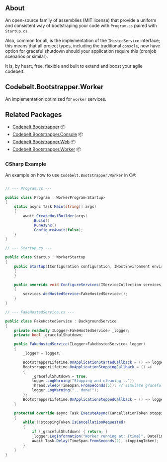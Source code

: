 ## About

An open-source family of assemblies (MIT license) that provide a uniform and consistent way of bootstraping your code with `Program.cs` paired with `Startup.cs`.

Also, common for all, is the implementation of the `IHostedService` interface; this means that all project types, including the traditional `console`, now have option for graceful shutdown should your application require this (cronjob scenarios or similar).

It is, by heart, free, flexible and built to extend and boost your agile codebelt.

## Codebelt.Bootstrapper.Worker

An implementation optimized for `worker` services.

## Related Packages

* [Codebelt.Bootstrapper](https://www.nuget.org/packages/Codebelt.Bootstrapper/) 📦
* [Codebelt.Bootstrapper.Console](https://www.nuget.org/packages/Codebelt.Bootstrapper.Console/) 📦
* [Codebelt.Bootstrapper.Web](https://www.nuget.org/packages/Codebelt.Bootstrapper.Web/) 📦
* [Codebelt.Bootstrapper.Worker](https://www.nuget.org/packages/Codebelt.Bootstrapper.Worker/) 📦

### CSharp Example

An example on how to use `Codebelt.Bootstrapper.Worker` in C#:

```csharp

// --- Program.cs ---

public class Program : WorkerProgram<Startup>
{
    static async Task Main(string[] args)
    {
        await CreateHostBuilder(args)
            .Build()
            .RunAsync()
            .ConfigureAwait(false);
    }
}

// --- Startup.cs ---

public class Startup : WorkerStartup
{
    public Startup(IConfiguration configuration, IHostEnvironment environment) : base(configuration, environment)
    {
    }

    public override void ConfigureServices(IServiceCollection services)
    {
        services.AddHostedService<FakeHostedService>();
    }
}

// --- FakeHostedService.cs ---

public class FakeHostedService : BackgroundService
{
    private readonly ILogger<FakeHostedService> _logger;
    private bool _gracefulShutdown;

    public FakeHostedService(ILogger<FakeHostedService> logger)
    {
        _logger = logger;

        BootstrapperLifetime.OnApplicationStartedCallback = () => logger.LogInformation("Started");
        BootstrapperLifetime.OnApplicationStoppingCallback = () =>
        {
            _gracefulShutdown = true;
            logger.LogWarning("Stopping and cleaning ..");
            Thread.Sleep(TimeSpan.FromSeconds(5)); // simulate graceful shutdown
            logger.LogWarning(".. done!");
        };
        BootstrapperLifetime.OnApplicationStoppedCallback = () => logger.LogCritical("Stopped");
    }

    protected override async Task ExecuteAsync(CancellationToken stoppingToken)
    {
        while (!stoppingToken.IsCancellationRequested)
        {
            if (_gracefulShutdown) { return; }
            _logger.LogInformation("Worker running at: {time}", DateTimeOffset.UtcNow.ToString("O"));
            await Task.Delay(TimeSpan.FromSeconds(2), stoppingToken);
        }
    }
}

```
